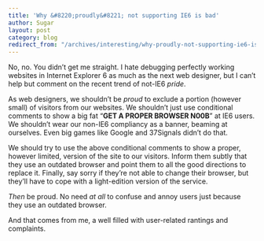 ```yaml
---
title: 'Why &#8220;proudly&#8221; not supporting IE6 is bad'
author: Sugar
layout: post
category: blog
redirect_from: "/archives/interesting/why-proudly-not-supporting-ie6-is-bad"
---
```

No, no. You didn&#8217;t get me straight. I hate debugging perfectly working websites in Internet Explorer 6 as much as the next web designer, but I can&#8217;t help but comment on the recent trend of not-IE6 *pride*.

As web designers, we shouldn&#8217;t be *proud* to exclude a portion (however small) of visitors from our websites. We shouldn&#8217;t just use conditional comments to show a big fat &#8220;**GET A PROPER BROWSER N00B**&#8221; at IE6 users. We shouldn&#8217;t wear our non-IE6 compliancy as a banner, beaming at ourselves. Even big games like Google and 37Signals didn&#8217;t do that.

We should try to use the above conditional comments to show a proper, however limited, version of the site to our visitors. Inform them subtly that they use an outdated browser and point them to all the good directions to replace it. Finally, say sorry if they&#8217;re not able to change their browser, but they&#8217;ll have to cope with a light-edition version of the service.

*Then* be proud. No need *at all* to confuse and annoy users just because they use an outdated browser.

And that comes from me, a well filled with user-related rantings and complaints.
